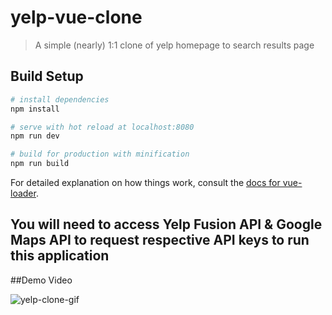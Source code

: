 # yelp-vue-clone

> A simple (nearly) 1:1 clone of yelp homepage to search results page

## Build Setup

``` bash
# install dependencies
npm install

# serve with hot reload at localhost:8080
npm run dev

# build for production with minification
npm run build
```

For detailed explanation on how things work, consult the [docs for vue-loader](http://vuejs.github.io/vue-loader).

## You will need to access Yelp Fusion API & Google Maps API to request respective API keys to run this application

##Demo Video

![yelp-clone-gif](https://user-images.githubusercontent.com/63072164/110186420-0ffc7080-7dca-11eb-8f26-d2b3c3b67717.gif)



